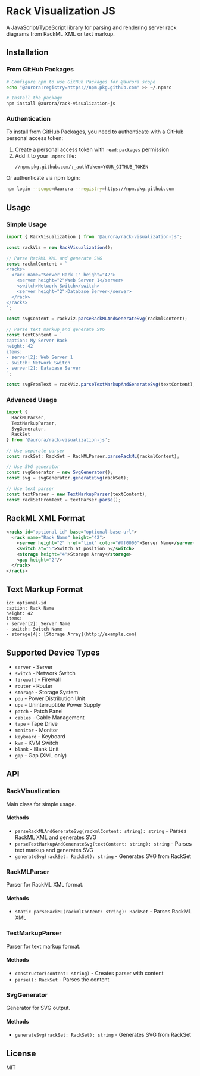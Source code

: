 # Rack Visualization JS

A JavaScript/TypeScript library for parsing and rendering server rack diagrams from RackML XML or text markup.

## Installation

### From GitHub Packages

```bash
# Configure npm to use GitHub Packages for @aurora scope
echo "@aurora:registry=https://npm.pkg.github.com" >> ~/.npmrc

# Install the package
npm install @aurora/rack-visualization-js
```

### Authentication

To install from GitHub Packages, you need to authenticate with a GitHub personal access token:

1. Create a personal access token with `read:packages` permission
2. Add it to your `.npmrc` file:
   ```
   //npm.pkg.github.com/:_authToken=YOUR_GITHUB_TOKEN
   ```

Or authenticate via npm login:
```bash
npm login --scope=@aurora --registry=https://npm.pkg.github.com
```

## Usage

### Simple Usage

```typescript
import { RackVisualization } from '@aurora/rack-visualization-js';

const rackViz = new RackVisualization();

// Parse RackML XML and generate SVG
const rackmlContent = `
<racks>
  <rack name="Server Rack 1" height="42">
    <server height="2">Web Server 1</server>
    <switch>Network Switch</switch>
    <server height="2">Database Server</server>
  </rack>
</racks>
`;

const svgContent = rackViz.parseRackMLAndGenerateSvg(rackmlContent);

// Parse text markup and generate SVG
const textContent = `
caption: My Server Rack
height: 42
items:
- server[2]: Web Server 1
- switch: Network Switch
- server[2]: Database Server
`;

const svgFromText = rackViz.parseTextMarkupAndGenerateSvg(textContent);
```

### Advanced Usage

```typescript
import { 
  RackMLParser, 
  TextMarkupParser, 
  SvgGenerator, 
  RackSet 
} from '@aurora/rack-visualization-js';

// Use separate parser
const rackSet: RackSet = RackMLParser.parseRackML(rackmlContent);

// Use SVG generator
const svgGenerator = new SvgGenerator();
const svg = svgGenerator.generateSvg(rackSet);

// Use text parser
const textParser = new TextMarkupParser(textContent);
const rackSetFromText = textParser.parse();
```

## RackML XML Format

```xml
<racks id="optional-id" base="optional-base-url">
  <rack name="Rack Name" height="42">
    <server height="2" href="link" color="#ff0000">Server Name</server>
    <switch at="5">Switch at position 5</switch>
    <storage height="4">Storage Array</storage>
    <gap height="2"/>
  </rack>
</racks>
```

## Text Markup Format

```
id: optional-id
caption: Rack Name
height: 42
items:
- server[2]: Server Name
- switch: Switch Name
- storage[4]: [Storage Array](http://example.com)
```

## Supported Device Types

- `server` - Server
- `switch` - Network Switch
- `firewall` - Firewall
- `router` - Router
- `storage` - Storage System
- `pdu` - Power Distribution Unit
- `ups` - Uninterruptible Power Supply
- `patch` - Patch Panel
- `cables` - Cable Management
- `tape` - Tape Drive
- `monitor` - Monitor
- `keyboard` - Keyboard
- `kvm` - KVM Switch
- `blank` - Blank Unit
- `gap` - Gap (XML only)

## API

### RackVisualization

Main class for simple usage.

#### Methods

- `parseRackMLAndGenerateSvg(rackmlContent: string): string` - Parses RackML XML and generates SVG
- `parseTextMarkupAndGenerateSvg(textContent: string): string` - Parses text markup and generates SVG
- `generateSvg(rackSet: RackSet): string` - Generates SVG from RackSet

### RackMLParser

Parser for RackML XML format.

#### Methods

- `static parseRackML(rackmlContent: string): RackSet` - Parses RackML XML

### TextMarkupParser

Parser for text markup format.

#### Methods

- `constructor(content: string)` - Creates parser with content
- `parse(): RackSet` - Parses the content

### SvgGenerator

Generator for SVG output.

#### Methods

- `generateSvg(rackSet: RackSet): string` - Generates SVG from RackSet

## License

MIT
